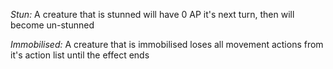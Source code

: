 *Stun:* A creature that is stunned will have 0 AP it's next turn, then will become un-stunned

*Immobilised:* A creature that is immobilised loses all movement actions from it's action list until the effect ends